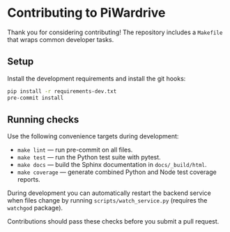 # Contributing to PiWardrive

Thank you for considering contributing! The repository includes a `Makefile` that wraps common developer tasks.

## Setup

Install the development requirements and install the git hooks:

```bash
pip install -r requirements-dev.txt
pre-commit install
```

## Running checks

Use the following convenience targets during development:

- `make lint` — run pre-commit on all files.
- `make test` — run the Python test suite with pytest.
- `make docs` — build the Sphinx documentation in `docs/_build/html`.
- `make coverage` — generate combined Python and Node test coverage reports.

During development you can automatically restart the backend service when files
change by running `scripts/watch_service.py` (requires the `watchgod` package).

Contributions should pass these checks before you submit a pull request.
